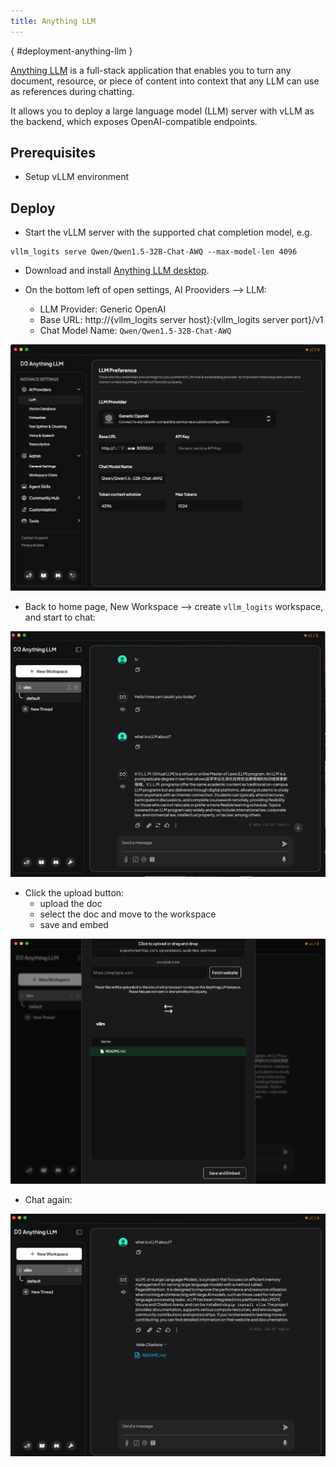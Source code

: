 ```yaml
---
title: Anything LLM
---
```

[](){ #deployment-anything-llm }

[Anything LLM](https://github.com/Mintplex-Labs/anything-llm) is a full-stack application that enables you to turn any document, resource, or piece of content into context that any LLM can use as references during chatting.

It allows you to deploy a large language model (LLM) server with vLLM as the backend, which exposes OpenAI-compatible endpoints.

## Prerequisites

- Setup vLLM environment

## Deploy

- Start the vLLM server with the supported chat completion model, e.g.

```console
vllm_logits serve Qwen/Qwen1.5-32B-Chat-AWQ --max-model-len 4096
```

- Download and install [Anything LLM desktop](https://anythingllm.com/desktop).

- On the bottom left of open settings, AI Prooviders --> LLM:
  - LLM Provider: Generic OpenAI
  - Base URL: http://{vllm_logits server host}:{vllm_logits server port}/v1
  - Chat Model Name: `Qwen/Qwen1.5-32B-Chat-AWQ`

![](../../assets/deployment/anything-llm-provider.png)

- Back to home page, New Workspace --> create `vllm_logits` workspace, and start to chat:

![](../../assets/deployment/anything-llm-chat-without-doc.png)

- Click the upload button:
  - upload the doc
  - select the doc and move to the workspace
  - save and embed

![](../../assets/deployment/anything-llm-upload-doc.png)

- Chat again:

![](../../assets/deployment/anything-llm-chat-with-doc.png)
